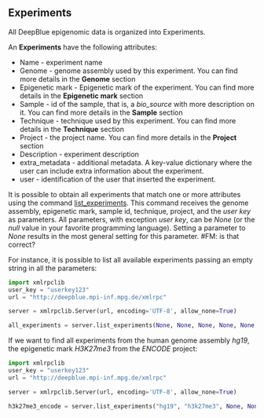 ## Experiments

All DeepBlue epigenomic data is organized into Experiments.  

An **Experiments** have the following attributes:
  * Name - experiment name
  * Genome - genome assembly used by this experiment. You can find more details in the **Genome** section
  * Epigenetic mark - Epigenetic mark of the experiment. You can find more details in the **Epigenetic mark** section
  * Sample - id of the sample, that is, a *bio_source* with more description on it. You can find more details in the **Sample** section
  * Technique - technique used by this experiment. You can find more details in the **Technique** section
  * Project - the project name. You can find more details in the **Project** section
  * Description - experiment description
  * extra_metadata - additional metadata. A key-value dictionary where the user can include extra information about the experiment.
  * user - identification of the user that inserted the experiment.

It is possible to obtain all experiments that match one or more attributes using the command [list_experiments](http://deepblue.mpi-inf.mpg.de/api.html#api-list_experiments). 
This command receives the genome assembly, epigenetic mark, sample id, technique, project, and the *user key* as parameters.
All parameters, with exception *user key*, can be *None* (or the *null* value in your favorite programming language). Setting a parameter to *None* results in the most general setting for this parameter. #FM: is that correct? 

For instance, it is possible to list all available experiments passing an empty string in all the parameters:

```python
import xmlrpclib
user_key = "userkey123"
url = "http://deepblue.mpi-inf.mpg.de/xmlrpc"

server = xmlrpclib.Server(url, encoding='UTF-8', allow_none=True)

all_experiments = server.list_experiments(None, None, None, None, None, user_key)
```

If we want to find all experiments from the human genome assembly *hg19*, the epigenetic mark *H3K27me3* from the *ENCODE* project:

```python
import xmlrpclib
user_key = "userkey123"
url = "http://deepblue.mpi-inf.mpg.de/xmlrpc"

server = xmlrpclib.Server(url, encoding='UTF-8', allow_none=True)

h3k27me3_encode = server.list_experiments("hg19", "h3k27me3", None, None, "ENCODE", user_key)
```
